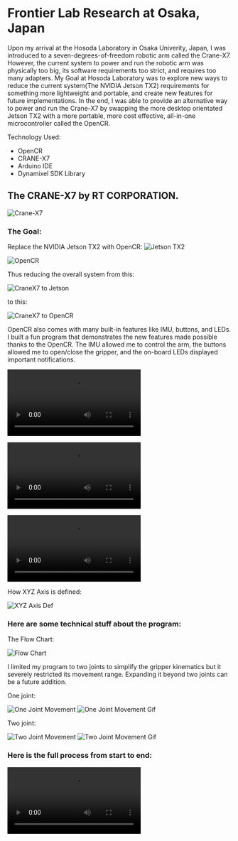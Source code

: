 # Frontier Lab Research at Osaka, Japan

Upon my arrival at the Hosoda Laboratory in Osaka Univerity, Japan, I was introduced to a seven-degrees-of-freedom robotic arm called the Crane-X7. However, the current system to power and run the robotic arm was physically too big, its software requirements too strict, and requires too many adapters. My Goal at Hosoda Laboratory was to explore new ways to reduce the current system(The NVIDIA Jetson TX2) requirements for something more lightweight and portable, and create new features for future implementations. In the end, I was able to provide an alternative way to power and run the Crane-X7 by swapping the more desktop orientated Jetson TX2 with a more portable, more cost effective, all-in-one microcontroller called the OpenCR.

Technology Used:
* OpenCR
* CRANE-X7
* Arduino IDE
* Dynamixel SDK Library

## The CRANE-X7 by RT CORPORATION.
![Crane-X7](img/AndrewPang-FrontierSummerLab2018-CraneX7.jpeg)

### The Goal:

Replace the NVIDIA Jetson TX2 with OpenCR:
![Jetson TX2](img/AndrewPang-FrontierSummerLab2018-JetsonTX2.jpeg)

![OpenCR](img/AndrewPang-FrontierSummerLab2018-OpenCR.jpeg)

Thus reducing the overall system from this:

![CraneX7 to Jetson](img/AndrewPang-FrontierSummerLab2018-CraneX7&Jetson-SETUP.jpeg)

to this:

![CraneX7 to OpenCR](img/AndrewPang-FrontierSummerLab2018-CraneX7&OpenCR-SETUP.jpeg)


OpenCR also comes with many built-in features like IMU, buttons, and LEDs.
I built a fun program that demonstrates the new features made possible thanks to the OpenCR. The IMU allowed me to control the arm, the buttons allowed me to open/close the gripper, and the on-board LEDs displayed important notifications.

![Karaage in Cup](img/AndrewPang-FrontierSummerLab2018-IMU-Karaage-in-Cup-Demo.mov)

![Pouring a Drink](img/AndrewPang-FrontierSummerLab2018-IMU-Drink-Demo.mov)

![XYZ Axis Demo](img/AndrewPang-FrontierSummerLab2018-IMU-XYZ-Axis-Demo.mov)

How XYZ Axis is defined:

![XYZ Axis Def](img/AndrewPang-FrontierSummerLab2018-OpenCR-IMU.jpg)

### Here are some technical stuff about the program:

The Flow Chart:

![Flow Chart](img/IMU-Progran-FlowChart.jpg)

I limited my program to two joints to simplify the gripper kinematics but it severely restricted its movement range. Expanding it beyond two joints can be a future addition.

One joint:

![One Joint Movement](img/OneJointMovement.jpeg)
![One Joint Movement Gif](img/OneJointMovement.gif)

Two joint:

![Two Joint Movement](img/TwoJointMovement.jpeg)
![Two Joint Movement Gif](img/TwoJointMovement.gif)


### Here is the full process from start to end:

![Full Process](img/AndrewPang-FrontierSummerLab2018-Full-Process-480p.mov)

